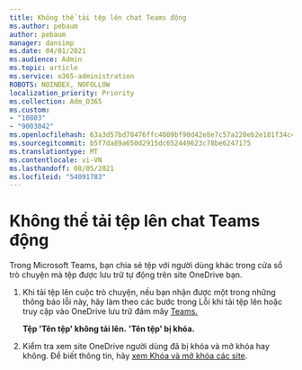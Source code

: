 ```yaml
---
title: Không thể tải tệp lên chat Teams động
ms.author: pebaum
author: pebaum
manager: dansimp
ms.date: 04/01/2021
ms.audience: Admin
ms.topic: article
ms.service: o365-administration
ROBOTS: NOINDEX, NOFOLLOW
localization_priority: Priority
ms.collection: Adm_O365
ms.custom:
- "10803"
- "9003042"
ms.openlocfilehash: 63a3d57bd78476ffc4009bf90d42e8e7c57a220eb2e181f34c4b7833552c66cc
ms.sourcegitcommit: b5f7da89a650d2915dc652449623c78be6247175
ms.translationtype: MT
ms.contentlocale: vi-VN
ms.lasthandoff: 08/05/2021
ms.locfileid: "54091783"
---
```

# <a name="unable-to-upload-files-to-teams-chat"></a>Không thể tải tệp lên chat Teams động

Trong Microsoft Teams, bạn chia sẻ tệp với người dùng khác trong cửa sổ trò chuyện mà tệp được lưu trữ tự động trên site OneDrive bạn.

1. Khi tải tệp lên cuộc trò chuyện, nếu bạn nhận được một trong những thông báo lỗi này, hãy làm theo các bước trong Lỗi khi tải tệp lên hoặc truy cập vào OneDrive lưu trữ đám mây [Teams.](https://go.microsoft.com/fwlink/?linkid=2156015)
    
    **Tệp 'Tên tệp' không tải lên.**
    **'Tên tệp' bị khóa.**

1. Kiểm tra xem site OneDrive người dùng đã bị khóa và mở khóa hay không. Để biết thông tin, hãy [xem Khóa và mở khóa các site](https://go.microsoft.com/fwlink/?linkid=2156016).